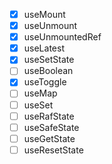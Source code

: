 - [x] useMount
- [x] useUnmount
- [x] useUnmountedRef
- [x] useLatest
- [x] useSetState
- [ ] useBoolean
- [x] useToggle
- [ ] useMap
- [ ] useSet
- [ ] useRafState
- [ ] useSafeState
- [ ] useGetState
- [ ] useResetState